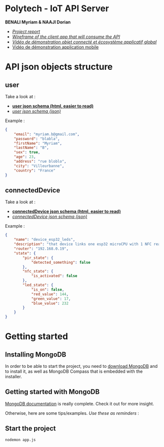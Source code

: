 # Polytech - IoT API Server
**BENALI Myriam & NAAJI Dorian**

- [_Project report_](https://github.com/IoT-PolytechLyon/iot-2a-server/blob/main/doc/RAPPORT_IoT-BENALI_Myriam-NAAJI_Dorian.pdf)
- [_Wireframe of the client app that will consume the API_](https://app.moqups.com/3cfPlxezOO/view/page/ae8fe8eb0)
- [_Vidéo de démonstration objet connecté et écosystème applicatif global_](https://www.youtube.com/watch?v=3qnKhdDAtUE)
- [ Vidéo de démonstration application mobile ](https://www.youtube.com/watch?v=WWNtsDXCYrM)

# API json objects structure

## user

Take a look at :
- [**user json schema (html, easier to read)**](https://iot-polytechlyon.github.io/user-schema.html)
- [_user json schema (json)_](doc/json-structure/user-schema.json)

Example :

```json
{
    "email": "myriam.b@gmail.com",
    "password": "blabla",
    "firstName": "Myriam",
    "lastName": "B",
    "sex": true,
    "age": 23,
    "address": "rue bloblo",
    "city": "Villeurbanne",
    "country": "France"
}
```


## connectedDevice

Take a look at :
- [**connectedDevice json schema (html, easier to read)**](https://iot-polytechlyon.github.io/connectedDevice-schema.html)
- [_connectedDevice json schema (json)_](doc/json-structure/connectedDevice-schema.json)

Example :

```json
{
    "name": "device_esp32_leds",
    "description": "that device links one esp32 microCPU with 1 NFC reader, 1 motion sensor and 3 LEDs.",
    "router": "192.168.0.19",
    "state": {
        "pir_state": {
            "detected_something": false
        },
        "nfc_state": {
            "is_activated": false
        },
        "led_state": {
            "is_on": false,
            "red_value": 144,
            "green_value": 17,
            "blue_value": 232
        }
    }
}
```

# Getting started

## Installing MongoDB

In order to be able to start the project, you need to [download MongoDB](https://fastdl.mongodb.org/windows/mongodb-windows-x86_64-4.4.2-signed.msi) and to install it, as well as MongoDB Compass that is embedded
with the installer.

## Getting started with MongoDB

[MongoDB documentation](https://docs.mongodb.com/manual/tutorial/getting-started/) is really complete.
Check it out for more insight.

Otherwise, here are some tips/examples. _Use these as reminders_ :

## Start the project

`nodemon app.js`

